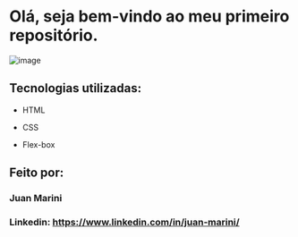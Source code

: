 # Olá, seja bem-vindo ao meu primeiro repositório.

![image](https://media.discordapp.net/attachments/1038331819503923202/1214326192572858438/Sem_titulo.png?ex=65f8b465&is=65e63f65&hm=3889e83d1fb04d6cc3abb9716a8c2d412b6d716178b44b9edec858e90275417d&=&format=webp&quality=lossless&width=988&height=467)

## Tecnologias utilizadas:

* HTML

* CSS

* Flex-box

## Feito por:

### Juan Marini

### Linkedin: https://www.linkedin.com/in/juan-marini/
